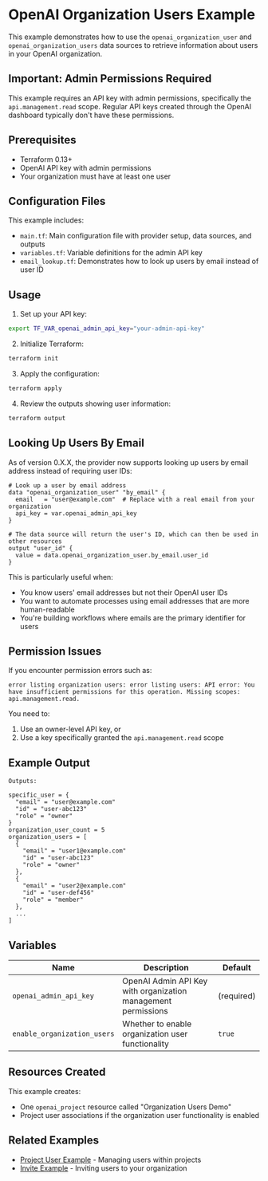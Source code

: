 # OpenAI Organization Users Example

This example demonstrates how to use the `openai_organization_user` and `openai_organization_users` data sources to retrieve information about users in your OpenAI organization.

## Important: Admin Permissions Required

This example requires an API key with admin permissions, specifically the `api.management.read` scope. Regular API keys created through the OpenAI dashboard typically don't have these permissions.

## Prerequisites

- Terraform 0.13+
- OpenAI API key with admin permissions
- Your organization must have at least one user

## Configuration Files

This example includes:

- `main.tf`: Main configuration file with provider setup, data sources, and outputs
- `variables.tf`: Variable definitions for the admin API key
- `email_lookup.tf`: Demonstrates how to look up users by email instead of user ID

## Usage

1. Set up your API key:

```bash
export TF_VAR_openai_admin_api_key="your-admin-api-key"
```

2. Initialize Terraform:

```bash
terraform init
```

3. Apply the configuration:

```bash
terraform apply
```

4. Review the outputs showing user information:

```bash
terraform output
```

## Looking Up Users By Email

As of version 0.X.X, the provider now supports looking up users by email address instead of requiring user IDs:

```hcl
# Look up a user by email address
data "openai_organization_user" "by_email" {
  email   = "user@example.com"  # Replace with a real email from your organization
  api_key = var.openai_admin_api_key
}

# The data source will return the user's ID, which can then be used in other resources
output "user_id" {
  value = data.openai_organization_user.by_email.user_id
}
```

This is particularly useful when:
- You know users' email addresses but not their OpenAI user IDs
- You want to automate processes using email addresses that are more human-readable
- You're building workflows where emails are the primary identifier for users

## Permission Issues

If you encounter permission errors such as:

```
error listing organization users: error listing users: API error: You have insufficient permissions for this operation. Missing scopes: api.management.read.
```

You need to:
1. Use an owner-level API key, or
2. Use a key specifically granted the `api.management.read` scope

## Example Output

```
Outputs:

specific_user = {
  "email" = "user@example.com"
  "id" = "user-abc123"
  "role" = "owner"
}
organization_user_count = 5
organization_users = [
  {
    "email" = "user1@example.com"
    "id" = "user-abc123"
    "role" = "owner"
  },
  {
    "email" = "user2@example.com"
    "id" = "user-def456"
    "role" = "member"
  },
  ...
]
```

## Variables

| Name | Description | Default |
|------|-------------|---------|
| `openai_admin_api_key` | OpenAI Admin API Key with organization management permissions | (required) |
| `enable_organization_users` | Whether to enable organization user functionality | `true` |

## Resources Created

This example creates:
- One `openai_project` resource called "Organization Users Demo"
- Project user associations if the organization user functionality is enabled

## Related Examples

- [Project User Example](../project_user) - Managing users within projects
- [Invite Example](../invite) - Inviting users to your organization 